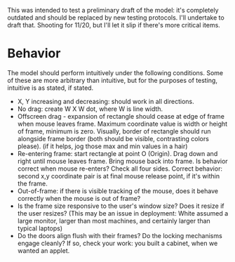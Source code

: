 This was intended to test a preliminary draft of the model: it's completely outdated and should be replaced by new testing protocols. I'll undertake to draft that. Shooting for 11/20, but I'll let it slip if there's more critical items.



# Behavior #

The model should perform intuitively under the following conditions. Some of these are more arbitrary than intuitive, but for the purposes of testing, intuitive is as stated, if stated.

  * X, Y increasing and decreasing: should work in all directions.
  * No drag: create W X W dot, where W is line width.
  * Offscreen drag - expansion of rectangle should cease at edge of frame when mouse leaves frame. Maximum coordinate value is width or height of frame, minimum is zero. Visually, border of rectangle should run alongside frame border (both should be visible, contrasting colors please). (if it helps, jog those max and min values in a hair)
  * Re-entering frame: start rectangle at point O (Origin). Drag down and right until mouse leaves frame. Bring mouse back into frame. Is behavior correct when mouse re-enters? Check all four sides. Correct behavior: second x,y coordinate pair is at final mouse release point, if it's within the frame.
  * Out-of-frame: if there is visible tracking of the mouse, does it behave correctly when the mouse is out of frame?
  * Is the frame size responsive to the user's window size? Does it resize if the user resizes? (This may be an issue in deployment: White assumed a large monitor, larger than most machines, and certainly larger than typical laptops)
  * Do the doors align flush with their frames? Do the locking mechanisms engage cleanly? If so, check your work: you built a cabinet, when we wanted an applet.